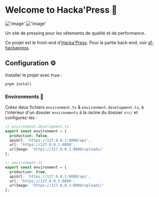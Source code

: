# Welcome to Hacka'Press 🧺

!['image'](https://img.shields.io/badge/Angular-DD0031?style=for-the-badge&logo=angular&logoColor=white) !['image'](https://img.shields.io/badge/Tailwind_CSS-38B2AC?style=for-the-badge&logo=tailwind-css&logoColor=white)

Un site de pressing pour les vêtements de qualité et de performance.

Ce projet est le front-end d'[Hacka'Press](<https://hackapress.you-dev.fr>). Pour la partie back-end, voir [sf-hackapress](<https://github.com/Younesasn/sf-hackapress.git>).

## Configuration ⚙️

Installer le projet avec `Pnpm` :
```bash
pnpm install
```

### Environments 🌳

Créez deux fichiers `environment.ts` & `environment.development.ts`, à l'intérieur d'un dossier `environments` à la racine du dossier `src/` et configurez-les :

```typescript
// environment.development.ts
export const environment = {
  production: false,
  apiUrl: 'https://127.0.0.1:8000/api',
  url: 'https://127.0.0.1:8000',
  urlImage: 'https://127.0.0.1:8000/uploads/'
};
```

```typescript
// environment.ts
export const environment = {
  production: true,
  apiUrl: 'https://127.0.0.1:8000/api',
  url: 'https://127.0.0.1:8000',
  urlImage: 'https://127.0.0.1:8000/uploads/'
};
```